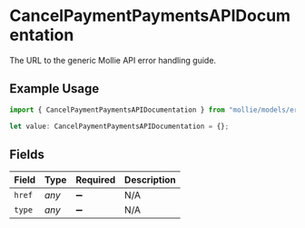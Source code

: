 # CancelPaymentPaymentsAPIDocumentation

The URL to the generic Mollie API error handling guide.

## Example Usage

```typescript
import { CancelPaymentPaymentsAPIDocumentation } from "mollie/models/errors";

let value: CancelPaymentPaymentsAPIDocumentation = {};
```

## Fields

| Field              | Type               | Required           | Description        |
| ------------------ | ------------------ | ------------------ | ------------------ |
| `href`             | *any*              | :heavy_minus_sign: | N/A                |
| `type`             | *any*              | :heavy_minus_sign: | N/A                |